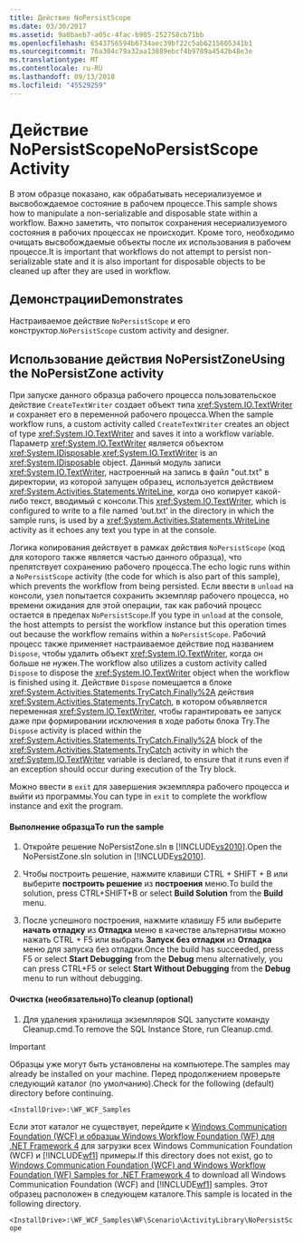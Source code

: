 ```yaml
---
title: Действие NoPersistScope
ms.date: 03/30/2017
ms.assetid: 9a0baeb7-a05c-4fac-b905-252758cb71bb
ms.openlocfilehash: 6543756594b6734aec39bf22c5ab6215605341b1
ms.sourcegitcommit: 76a304c79a32aa13889ebcf4b9789a4542b48e3e
ms.translationtype: MT
ms.contentlocale: ru-RU
ms.lasthandoff: 09/13/2018
ms.locfileid: "45529259"
---
```

# <a name="nopersistscope-activity"></a><span data-ttu-id="2132c-102">Действие NoPersistScope</span><span class="sxs-lookup"><span data-stu-id="2132c-102">NoPersistScope Activity</span></span>
<span data-ttu-id="2132c-103">В этом образце показано, как обрабатывать несериализуемое и высвобождаемое состояние в рабочем процессе.</span><span class="sxs-lookup"><span data-stu-id="2132c-103">This sample shows how to manipulate a non-serializable and disposable state within a workflow.</span></span> <span data-ttu-id="2132c-104">Важно заметить, что попыток сохранения несериализуемого состояния в рабочих процессах не происходит. Кроме того, необходимо очищать высвобождаемые объекты после их использования в рабочем процессе.</span><span class="sxs-lookup"><span data-stu-id="2132c-104">It is important that workflows do not attempt to persist non-serializable state and it is also important for disposable objects to be cleaned up after they are used in workflow.</span></span>  
  
## <a name="demonstrates"></a><span data-ttu-id="2132c-105">Демонстрации</span><span class="sxs-lookup"><span data-stu-id="2132c-105">Demonstrates</span></span>  
 <span data-ttu-id="2132c-106">Настраиваемое действие `NoPersistScope` и его конструктор.</span><span class="sxs-lookup"><span data-stu-id="2132c-106">`NoPersistScope` custom activity and designer.</span></span>  
  
## <a name="using-the-nopersistzone-activity"></a><span data-ttu-id="2132c-107">Использование действия NoPersistZone</span><span class="sxs-lookup"><span data-stu-id="2132c-107">Using the NoPersistZone activity</span></span>  
 <span data-ttu-id="2132c-108">При запуске данного образца рабочего процесса пользовательское действие `CreateTextWriter` создает объект типа <xref:System.IO.TextWriter> и сохраняет его в переменной рабочего процесса.</span><span class="sxs-lookup"><span data-stu-id="2132c-108">When the sample workflow runs, a custom activity called `CreateTextWriter` creates an object of type <xref:System.IO.TextWriter> and saves it into a workflow variable.</span></span> <span data-ttu-id="2132c-109">Параметр <xref:System.IO.TextWriter> является объектом <xref:System.IDisposable>.</span><span class="sxs-lookup"><span data-stu-id="2132c-109"><xref:System.IO.TextWriter> is an <xref:System.IDisposable> object.</span></span> <span data-ttu-id="2132c-110">Данный модуль записи <xref:System.IO.TextWriter>, настроенный на запись в файл "out.txt" в директории, из которой запущен образец, используется действием <xref:System.Activities.Statements.WriteLine>, когда оно копирует какой-либо текст, вводимый с консоли.</span><span class="sxs-lookup"><span data-stu-id="2132c-110">This <xref:System.IO.TextWriter>, which is configured to write to a file named ‘out.txt’ in the directory in which the sample runs, is used by a <xref:System.Activities.Statements.WriteLine> activity as it echoes any text you type in at the console.</span></span>  
  
 <span data-ttu-id="2132c-111">Логика копирования действует в рамках действия `NoPersistScope` (код для которого также является частью данного образца), что препятствует сохранению рабочего процесса.</span><span class="sxs-lookup"><span data-stu-id="2132c-111">The echo logic runs within a `NoPersistScope` activity (the code for which is also part of this sample), which prevents the workflow from being persisted.</span></span> <span data-ttu-id="2132c-112">Если ввести в `unload` на консоли, узел попытается сохранить экземпляр рабочего процесса, но времени ожидания для этой операции, так как рабочий процесс остается в пределах `NoPersistScope`.</span><span class="sxs-lookup"><span data-stu-id="2132c-112">If you type in `unload` at the console, the host attempts to persist the workflow instance but this operation times out because the workflow remains within a `NoPersistScope`.</span></span> <span data-ttu-id="2132c-113">Рабочий процесс также применяет настраиваемое действие под названием `Dispose`, чтобы удалить объект <xref:System.IO.TextWriter>, когда он больше не нужен.</span><span class="sxs-lookup"><span data-stu-id="2132c-113">The workflow also utilizes a custom activity called `Dispose` to dispose the <xref:System.IO.TextWriter> object when the workflow is finished using it.</span></span> <span data-ttu-id="2132c-114">Действие `Dispose` помещается в блоке <xref:System.Activities.Statements.TryCatch.Finally%2A> действия <xref:System.Activities.Statements.TryCatch>, в котором объявляется переменная <xref:System.IO.TextWriter>, чтобы гарантировать ее запуск даже при формировании исключения в ходе работы блока Try.</span><span class="sxs-lookup"><span data-stu-id="2132c-114">The `Dispose` activity is placed within the <xref:System.Activities.Statements.TryCatch.Finally%2A> block of the <xref:System.Activities.Statements.TryCatch> activity in which the <xref:System.IO.TextWriter> variable is declared, to ensure that it runs even if an exception should occur during execution of the Try block.</span></span>  
  
 <span data-ttu-id="2132c-115">Можно ввести в `exit` для завершения экземпляра рабочего процесса и выйти из программы.</span><span class="sxs-lookup"><span data-stu-id="2132c-115">You can type in `exit` to complete the workflow instance and exit the program.</span></span>  
  
#### <a name="to-run-the-sample"></a><span data-ttu-id="2132c-116">Выполнение образца</span><span class="sxs-lookup"><span data-stu-id="2132c-116">To run the sample</span></span>  
  
1.  <span data-ttu-id="2132c-117">Откройте решение NoPersistZone.sln в [!INCLUDE[vs2010](../../../../includes/vs2010-md.md)].</span><span class="sxs-lookup"><span data-stu-id="2132c-117">Open the NoPersistZone.sln solution in [!INCLUDE[vs2010](../../../../includes/vs2010-md.md)].</span></span>  
  
2.  <span data-ttu-id="2132c-118">Чтобы построить решение, нажмите клавиши CTRL + SHIFT + B или выберите **построить решение** из **построения** меню.</span><span class="sxs-lookup"><span data-stu-id="2132c-118">To build the solution, press CTRL+SHIFT+B or select **Build Solution** from the **Build** menu.</span></span>  
  
3.  <span data-ttu-id="2132c-119">После успешного построения, нажмите клавишу F5 или выберите **начать отладку** из **Отладка** меню в качестве альтернативы можно нажать CTRL + F5 или выбрать **Запуск без отладки** из **Отладка** меню для запуска без отладки.</span><span class="sxs-lookup"><span data-stu-id="2132c-119">Once the build has succeeded, press F5 or select **Start Debugging** from the **Debug** menu alternatively, you can press CTRL+F5 or select **Start Without Debugging** from the **Debug** menu to run without debugging.</span></span>  
  
#### <a name="to-cleanup-optional"></a><span data-ttu-id="2132c-120">Очистка (необязательно)</span><span class="sxs-lookup"><span data-stu-id="2132c-120">To cleanup (optional)</span></span>  
  
1.  <span data-ttu-id="2132c-121">Для удаления хранилища экземпляров SQL запустите команду Cleanup.cmd.</span><span class="sxs-lookup"><span data-stu-id="2132c-121">To remove the SQL Instance Store, run Cleanup.cmd.</span></span>  
  
> [!IMPORTANT]
>  <span data-ttu-id="2132c-122">Образцы уже могут быть установлены на компьютере.</span><span class="sxs-lookup"><span data-stu-id="2132c-122">The samples may already be installed on your machine.</span></span> <span data-ttu-id="2132c-123">Перед продолжением проверьте следующий каталог (по умолчанию).</span><span class="sxs-lookup"><span data-stu-id="2132c-123">Check for the following (default) directory before continuing.</span></span>  
>   
>  `<InstallDrive>:\WF_WCF_Samples`  
>   
>  <span data-ttu-id="2132c-124">Если этот каталог не существует, перейдите к [Windows Communication Foundation (WCF) и образцы Windows Workflow Foundation (WF) для .NET Framework 4](https://go.microsoft.com/fwlink/?LinkId=150780) для загрузки всех Windows Communication Foundation (WCF) и [!INCLUDE[wf1](../../../../includes/wf1-md.md)] примеры.</span><span class="sxs-lookup"><span data-stu-id="2132c-124">If this directory does not exist, go to [Windows Communication Foundation (WCF) and Windows Workflow Foundation (WF) Samples for .NET Framework 4](https://go.microsoft.com/fwlink/?LinkId=150780) to download all Windows Communication Foundation (WCF) and [!INCLUDE[wf1](../../../../includes/wf1-md.md)] samples.</span></span> <span data-ttu-id="2132c-125">Этот образец расположен в следующем каталоге.</span><span class="sxs-lookup"><span data-stu-id="2132c-125">This sample is located in the following directory.</span></span>  
>   
>  `<InstallDrive>:\WF_WCF_Samples\WF\Scenario\ActivityLibrary\NoPersistScope`
